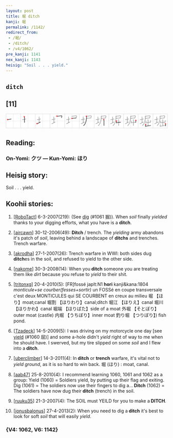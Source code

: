 ```yaml
---
layout: post
title: 堀 ditch
kanji: 堀
permalink: /1142/
redirect_from:
 - /堀/
 - /ditch/
 - /v4/1062/
pre_kanji: 1141
nex_kanji: 1143
heisig: "Soil . . . yield."
---
```


## `ditch`

## [11]

<div class="stroke"><img src="../images/E5A080.png" /></div>

## Reading:

### On-Yomi: クツ &mdash; Kun-Yomi: ほり

## Heisig story:

Soil . . . yield.

## Koohii stories:

1) [<a href="http://kanji.koohii.com/profile/RoboTact">RoboTact</a>] 6-3-2007(219): (See <a href="../v4/1061">dig</a> (#1061 掘)). When <em>soil</em> finally <em>yielded</em> thanks to your digging efforts, what you have is a <strong>ditch</strong>.

2) [<a href="http://kanji.koohii.com/profile/aircawn">aircawn</a>] 30-12-2006(49): <strong>Ditch</strong> / trench. The <em>yielding</em> army abandons it&#039;s patch of <em>soil</em>, leaving behind a landscape of <strong>ditchs</strong> and trenches. Trench warfare.

3) [<a href="http://kanji.koohii.com/profile/akrodha">akrodha</a>] 27-1-2007(26): Trench warfare in WWI: both sides dug<strong> ditch</strong>es in the soil, and refused to yield to the other side.

4) [<a href="http://kanji.koohii.com/profile/nakome">nakome</a>] 30-3-2008(14): When you<strong> ditch</strong> someone you are treating them like <em>dirt</em> because you refuse to <em>yield</em> to their shit.

5) [<a href="http://kanji.koohii.com/profile/tritonxg">tritonxg</a>] 20-4-2010(5): [FR]fossé japlt:N1 <strong>hori</strong> kanji&amp;kana:1804 <em>monticule+se courber(fesses+sortir) </em>un FOSSé en coupe transversale c&#039;est deux MONTICULES qui SE COURBENT en creux au milieu 堀 【ほり】moat;canal 堀割 【ほりわり】canal;ditch 堀江 【ほりえ】canal 堀川 【ほりかわ】canal 堀端 【ほりばた】side of a moat 外堀 【そとぼり】outer moat (castle) 内堀 【うちぼり】inner moat 釣り堀 【つりぼり】) fish pond.

6) [<a href="http://kanji.koohii.com/profile/Tzadeck">Tzadeck</a>] 14-5-2009(5): I was driving on my motorcycle one day [see <a href="../v4/1060">yield</a> (#1060 屈)] and some a-hole didn&#039;t <em>yield</em> right of way to me when he should have. I swerved, but my tire slipped on some <em>soil</em> and I flew into a<strong> ditch</strong>.

7) [<a href="http://kanji.koohii.com/profile/uberclimber">uberclimber</a>] 14-3-2011(4): In<strong> ditch</strong> or <strong>trench</strong> warfare, it&#039;s vital not to <em>yield ground</em>, as it is so hard to win back. 堀 (ほり) : moat, canal.

8) [<a href="http://kanji.koohii.com/profile/aab47">aab47</a>] 25-8-2010(4): I recommend learning 1060, 1061 and 1062 as a group: Yield (1060) = Soldiers yield, by putting up their flag and exiting. Dig (1061) = The soldiers now use their fingers to dig a...<strong> Ditch</strong> (1062) = The soldiers have now dug their<strong> ditch</strong> (trench) in the soil.

9) [<a href="http://kanji.koohii.com/profile/ruuku35">ruuku35</a>] 21-3-2007(4): The SOIL must YEILD for you to make a<strong> DITCH</strong>.

10) [<a href="http://kanji.koohii.com/profile/jonusbalonus">jonusbalonus</a>] 27-4-2013(2): When you need to dig a<strong> ditch</strong> it&#039;s best to look for soft <em>soil</em> that will easily <em>yield</em>.

### {V4: 1062, V6: 1142}
